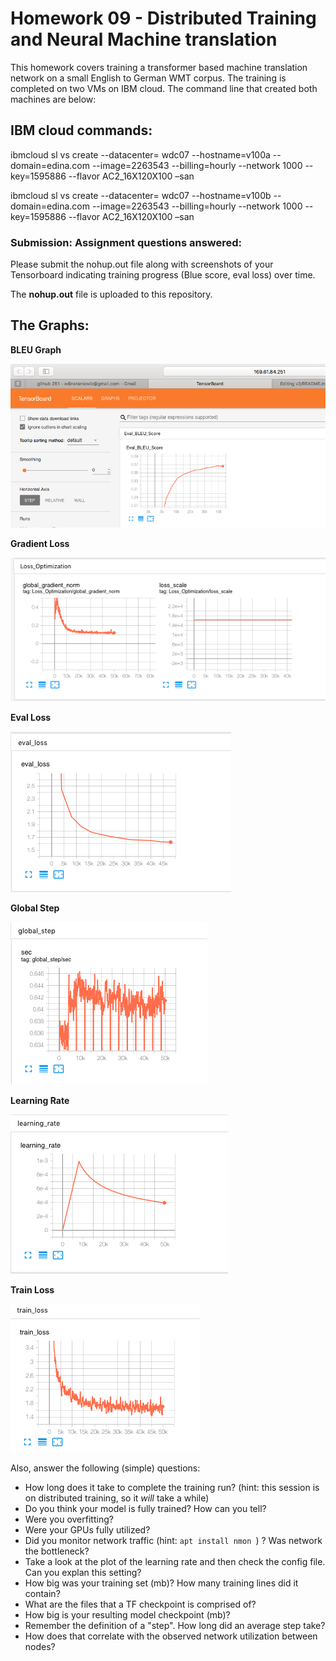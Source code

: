 
# Homework 09 - Distributed Training and Neural Machine translation

This homework covers training a transformer based machine translation network on a small English to German WMT corpus. The training is completed on two VMs on IBM cloud. The command line that created both machines are below:

## IBM cloud commands:

ibmcloud sl vs create --datacenter= wdc07 --hostname=v100a --domain=edina.com --image=2263543 --billing=hourly  --network 1000 --key=1595886 --flavor AC2_16X120X100 –san


ibmcloud sl vs create --datacenter= wdc07 --hostname=v100b --domain=edina.com --image=2263543 --billing=hourly  --network 1000 --key=1595886 --flavor AC2_16X120X100 –san


### Submission: Assignment questions answered:

Please submit the nohup.out file along with screenshots of your Tensorboard indicating training progress (Blue score, eval loss) over time.  

The **nohup.out** file is uploaded to this repository.
## The Graphs:

 **BLEU Graph**
 
![BLEU - 1 VM](https://github.com/edinatankovic/MIDS-251/blob/master/HW9/Images/1_1_Eval_BLEU_Score.png)

 **Gradient Loss**
 
![Gradient Loss - 1 VM](https://github.com/edinatankovic/MIDS-251/blob/master/HW9/Images/2_GlobalGradientLossScale.png)

 **Eval Loss**
 
![Eval Loss - 1 VM](https://github.com/edinatankovic/MIDS-251/blob/master/HW9/Images/3_eval_loss.png)


 **Global Step**
 
![Global Step - 1 VM](https://github.com/edinatankovic/MIDS-251/blob/master/HW9/Images/4_globalStep.png)

 **Learning Rate**
 
![Learning Rate - 1 VM](https://github.com/edinatankovic/MIDS-251/blob/master/HW9/Images/5_Learning%20rate.png)


 **Train Loss**
 
![Train Loss - 1 VM](https://github.com/edinatankovic/MIDS-251/blob/master/HW9/Images/6_TrainLoss.png)

Also, answer the following (simple) questions:
* How long does it take to complete the training run? (hint: this session is on distributed training, so it *will* take a while)
* Do you think your model is fully trained? How can you tell?
* Were you overfitting?
* Were your GPUs fully utilized?
* Did you monitor network traffic (hint:  ```apt install nmon ```) ? Was network the bottleneck?
* Take a look at the plot of the learning rate and then check the config file.  Can you explan this setting?
* How big was your training set (mb)? How many training lines did it contain?
* What are the files that a TF checkpoint is comprised of?
* How big is your resulting model checkpoint (mb)?
* Remember the definition of a "step". How long did an average step take?
* How does that correlate with the observed network utilization between nodes?
